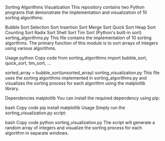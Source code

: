 Sorting Algorithms Visualization
This repository contains two Python programs that demonstrate the implementation and visualization of 10 sorting algorithms:

Bubble Sort
Selection Sort
Insertion Sort
Merge Sort
Quick Sort
Heap Sort
Counting Sort
Radix Sort
Shell Sort
Tim Sort (Python's built-in sort)
sorting_algorithms.py
This file contains the implementation of 10 sorting algorithms. The primary function of this module is to sort arrays of integers using various algorithms.

Usage
python
Copy code
from sorting_algorithms import bubble_sort, quick_sort, tim_sort, ...

sorted_array = bubble_sort(unsorted_array)
sorting_visualization.py
This file uses the sorting algorithms implemented in sorting_algorithms.py and visualizes the sorting process for each algorithm using the matplotlib library.

Dependencies
matplotlib
You can install the required dependency using pip:

bash
Copy code
pip install matplotlib
Usage
Simply run the sorting_visualization.py script:

bash
Copy code
python sorting_visualization.py
The script will generate a random array of integers and visualize the sorting process for each algorithm in separate windows.

